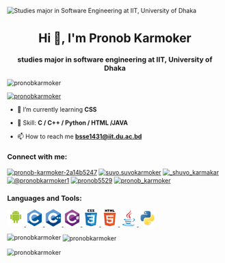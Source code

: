 ![Studies major in Software Engineering at IIT, University of Dhaka](https://scontent.fdac24-1.fna.fbcdn.net/v/t39.30808-6/314752507_1488263558346988_1802142373947930985_n.jpg?_nc_cat=100&ccb=1-7&_nc_sid=8bfeb9&_nc_eui2=AeFsUKNBcdCBVKS20shJc26wKYpZYSDeQfQpillhIN5B9P53CmKRrsOFOjgCdWexNgTCQy3BF9oHyCMN6urGGL9h&_nc_ohc=16GgaqSpQa0AX8PgAMg&_nc_ht=scontent.fdac24-1.fna&oh=00_AfBfuG7C-4V4_ZB4uHn4TJFFsM4HiT48kIg5LfAE-BfSWA&oe=6442A232)

<h1 align="center">Hi 👋, I'm Pronob Karmoker</h1>
<h3 align="center">studies major in software engineering at IIT, University of Dhaka</h3>

<p align="left"> <img src="https://komarev.com/ghpvc/?username=pronobkarmoker&label=Profile%20views&color=0e75b6&style=flat" alt="pronobkarmoker" /> </p>

<p align="left"> <a href="https://github.com/ryo-ma/github-profile-trophy"><img src="https://github-profile-trophy.vercel.app/?username=pronobkarmoker" alt="pronobkarmoker" /></a> </p>

- 🌱 I’m currently learning **CSS**

- 💬 Skill: **C / C++ / Python / HTML /JAVA**

- 📫 How to reach me **bsse1431@iit.du.ac.bd**

<h3 align="left">Connect with me:</h3>
<p align="left">
<a href="https://linkedin.com/in/pronob-karmoker-2a14b5247" target="blank"><img align="center" src="https://raw.githubusercontent.com/rahuldkjain/github-profile-readme-generator/master/src/images/icons/Social/linked-in-alt.svg" alt="pronob-karmoker-2a14b5247" height="30" width="40" /></a>
<a href="https://fb.com/suvo.suvokarmoker" target="blank"><img align="center" src="https://raw.githubusercontent.com/rahuldkjain/github-profile-readme-generator/master/src/images/icons/Social/facebook.svg" alt="suvo.suvokarmoker" height="30" width="40" /></a>
<a href="https://instagram.com/_shuvo_karmakar" target="blank"><img align="center" src="https://raw.githubusercontent.com/rahuldkjain/github-profile-readme-generator/master/src/images/icons/Social/instagram.svg" alt="_shuvo_karmakar" height="30" width="40" /></a>
<a href="https://www.hackerrank.com/@pronobkarmoker1" target="blank"><img align="center" src="https://raw.githubusercontent.com/rahuldkjain/github-profile-readme-generator/master/src/images/icons/Social/hackerrank.svg" alt="@pronobkarmoker1" height="30" width="40" /></a>
<a href="https://codeforces.com/profile/pronob5529" target="blank"><img align="center" src="https://raw.githubusercontent.com/rahuldkjain/github-profile-readme-generator/master/src/images/icons/Social/codeforces.svg" alt="pronob5529" height="30" width="40" /></a>
<a href="https://www.leetcode.com/pronob_karmoker" target="blank"><img align="center" src="https://raw.githubusercontent.com/rahuldkjain/github-profile-readme-generator/master/src/images/icons/Social/leet-code.svg" alt="pronob_karmoker" height="30" width="40" /></a>
</p>

<h3 align="left">Languages and Tools:</h3>
<p align="left"> <a href="https://developer.android.com" target="_blank" rel="noreferrer"> <img src="https://raw.githubusercontent.com/devicons/devicon/master/icons/android/android-original-wordmark.svg" alt="android" width="40" height="40"/> </a> <a href="https://www.cprogramming.com/" target="_blank" rel="noreferrer"> <img src="https://raw.githubusercontent.com/devicons/devicon/master/icons/c/c-original.svg" alt="c" width="40" height="40"/> </a> <a href="https://www.w3schools.com/cpp/" target="_blank" rel="noreferrer"> <img src="https://raw.githubusercontent.com/devicons/devicon/master/icons/cplusplus/cplusplus-original.svg" alt="cplusplus" width="40" height="40"/> </a> <a href="https://www.w3schools.com/cs/" target="_blank" rel="noreferrer"> <img src="https://raw.githubusercontent.com/devicons/devicon/master/icons/csharp/csharp-original.svg" alt="csharp" width="40" height="40"/> </a> <a href="https://www.w3schools.com/css/" target="_blank" rel="noreferrer"> <img src="https://raw.githubusercontent.com/devicons/devicon/master/icons/css3/css3-original-wordmark.svg" alt="css3" width="40" height="40"/> </a> <a href="https://www.w3.org/html/" target="_blank" rel="noreferrer"> <img src="https://raw.githubusercontent.com/devicons/devicon/master/icons/html5/html5-original-wordmark.svg" alt="html5" width="40" height="40"/> </a> <a href="https://www.java.com" target="_blank" rel="noreferrer"> <img src="https://raw.githubusercontent.com/devicons/devicon/master/icons/java/java-original.svg" alt="java" width="40" height="40"/> </a> <a href="https://www.python.org" target="_blank" rel="noreferrer"> <img src="https://raw.githubusercontent.com/devicons/devicon/master/icons/python/python-original.svg" alt="python" width="40" height="40"/> </a> </p>

<p><img align="left" src="https://github-readme-stats.vercel.app/api/top-langs?username=pronobkarmoker&show_icons=true&locale=en&layout=compact" alt="pronobkarmoker" /></p>

<p>&nbsp;<img align="center" src="https://github-readme-stats.vercel.app/api?username=pronobkarmoker&show_icons=true&locale=en" alt="pronobkarmoker" /></p>

<p><img align="center" src="https://github-readme-streak-stats.herokuapp.com/?user=pronobkarmoker&" alt="pronobkarmoker" /></p>
